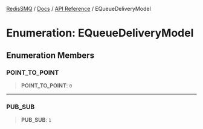 [RedisSMQ](../../../README.md) / [Docs](../../README.md) / [API Reference](../README.md) / EQueueDeliveryModel

# Enumeration: EQueueDeliveryModel

## Enumeration Members

### POINT\_TO\_POINT

> **POINT\_TO\_POINT**: `0`

***

### PUB\_SUB

> **PUB\_SUB**: `1`
